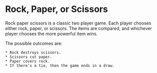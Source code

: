 # Rock, Paper, or Scissors

Rock paper scissors is a classic two player game. Each player chooses either rock, paper, or scissors. The items are compared, and whichever player chooses the more powerful item wins.

The possible outcomes are:

    * Rock destroys scissors.
    * Scissors cut paper.
    * Paper covers rock.
    * If there’s a tie, then the game ends in a draw.
